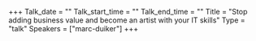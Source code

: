 +++
Talk_date = ""
Talk_start_time = ""
Talk_end_time = ""
Title = "Stop adding business value and become an artist with your IT skills"
Type = "talk"
Speakers = ["marc-duiker"]
+++


